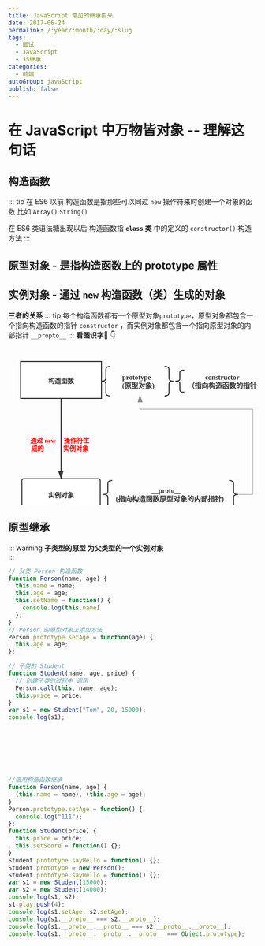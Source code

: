 ```yaml
---
title: JavaScript 常见的继承由来
date: 2017-06-24
permalink: /:year/:month/:day/:slug 
tags:
  - 面试
  - JavaScript
  - JS继承
categories:
  - 前端
autoGroup: javaScript
publish: false
---
```


# 在 JavaScript 中万物皆对象 -- 理解这句话

## 构造函数

::: tip
在 ES6 以前 构造函数是指那些可以同过 `new` 操作符来时创建一个对象的函数 比如 `Array()` `String()` </br>

在 ES6 类语法糖出现以后 构造函数指 **`class` 类** 中的定义的 `constructor()` 构造方法
:::

## 原型对象 - 是指构造函数上的 prototype 属性

## 实例对象 - 通过 `new` 构造函数（类）生成的对象

**三者的关系**
::: tip
每个构造函数都有一个原型对象`prototype`，原型对象都包含一个指向构造函数的指针 `constructor` ，而实例对象都包含一个指向原型对象的内部指针 `__propto__`
:::
**看图识字**:chestnut: :point_down:

<div>
    <svg xmlns="http://www.w3.org/2000/svg" xmlns:xlink="http://www.w3.org/1999/xlink" xmlns:svgjs="http://svgjs.com/svgjs" id="SvgjsSvg1006" width="561" height="352" version="1.1"><defs id="SvgjsDefs1007"><marker id="SvgjsMarker1036" markerWidth="16" markerHeight="12" refX="16" refY="6" viewBox="0 0 16 12" orient="auto" markerUnits="userSpaceOnUse"><path id="SvgjsPath1037" d="M0,2 L14,6 L0,11 L0,2" fill="#323232" stroke="#323232" stroke-width="2"/></marker><marker id="SvgjsMarker1064" markerWidth="16" markerHeight="12" refX="16" refY="6" viewBox="0 0 16 12" orient="auto" markerUnits="userSpaceOnUse"><path id="SvgjsPath1065" d="M0,2 L14,6 L0,11 L0,2" fill="#8a8a8a" stroke="#8a8a8a" stroke-width="1"/></marker></defs><g id="SvgjsG1008" transform="translate(25,25)"><path id="SvgjsPath1009" d="M 0 0L 164 0L 164 75L 0 75Z" stroke="#323232" stroke-width="2" fill-opacity="1" fill="#ffffff"/><g id="SvgjsG1010"><text id="SvgjsText1011" font-family="微软雅黑" text-anchor="middle" font-size="13px" width="97" fill="#323232" font-weight="700" align="middle" anchor="middle" family="微软雅黑" size="13px" weight="700" font-style="" y="27.55" transform="rotate(0)"><tspan id="SvgjsTspan1012" dy="16" x="82"><tspan id="SvgjsTspan1013" style="text-decoration:;">构造函数</tspan></tspan></text></g></g><g id="SvgjsG1014" transform="translate(189,35)"><path id="SvgjsPath1015" d="M 18 0Q 9 0 9 6L 9 24Q 9 30 0 30Q 9 30 9 36L 9 54Q 9 60 18 60" stroke="#323232" stroke-width="2" fill="none"/><path id="SvgjsPath1016" d="M 128 60Q 137 60 137 54L 137 36Q 137 30 146 30Q 137 30 137 24L 137 6Q 137 0 128 0" stroke="#323232" stroke-width="2" fill="none"/><path id="SvgjsPath1017" d="M 0 0L 146 0L 146 60L 0 60Z" stroke="none" fill="none"/><g id="SvgjsG1018"><text id="SvgjsText1019" font-family="微软雅黑" text-anchor="middle" font-size="14px" width="112" fill="#323232" font-weight="700" align="middle" anchor="middle" family="微软雅黑" size="14px" weight="700" font-style="" y="9.9" transform="rotate(0)"><tspan id="SvgjsTspan1020" dy="17" x="73"><tspan id="SvgjsTspan1021" style="text-decoration:;">     prototype      </tspan></tspan><tspan id="SvgjsTspan1022" dy="17" x="73"><tspan id="SvgjsTspan1023" style="text-decoration:;"> (原型对象)</tspan></tspan></text></g></g><g id="SvgjsG1024" transform="translate(339,42.5)"><path id="SvgjsPath1025" d="M 18 0Q 9 0 9 4.5L 9 18Q 9 22.5 0 22.5Q 9 22.5 9 27L 9 40.5Q 9 45 18 45" stroke="#323232" stroke-width="2" fill="none"/><path id="SvgjsPath1026" d="M 179 45Q 188 45 188 40.5L 188 27Q 188 22.5 197 22.5Q 188 22.5 188 18L 188 4.5Q 188 0 179 0" stroke="#323232" stroke-width="2" fill="none"/><path id="SvgjsPath1027" d="M 0 0L 197 0L 197 45L 0 45Z" stroke="none" fill="none"/><g id="SvgjsG1028"><text id="SvgjsText1029" font-family="微软雅黑" text-anchor="middle" font-size="14px" width="169" fill="#323232" font-weight="700" align="middle" anchor="middle" family="微软雅黑" size="14px" weight="700" font-style="" y="2.4" transform="rotate(0)"><tspan id="SvgjsTspan1030" dy="17" x="98.5"><tspan id="SvgjsTspan1031" style="text-decoration:;">          constructor            </tspan></tspan><tspan id="SvgjsTspan1032" dy="17" x="98.5"><tspan id="SvgjsTspan1033" style="text-decoration:;">  （指向构造函数的指针）</tspan></tspan></text></g></g><g id="SvgjsG1034"><path id="SvgjsPath1035" d="M107 100L107 181.5L107 181.5L107 263" stroke="#323232" stroke-width="2" fill="none" marker-end="url(#SvgjsMarker1036)"/></g><g id="SvgjsG1038" transform="translate(27.5,263)"><path id="SvgjsPath1039" d="M 0 4Q 0 0 4 0L 155 0Q 159 0 159 4L 159 60Q 159 64 155 64L 4 64Q 0 64 0 60Z" stroke="#323232" stroke-width="2" fill-opacity="1" fill="#ffffff"/><g id="SvgjsG1040"><text id="SvgjsText1041" font-family="微软雅黑" text-anchor="middle" font-size="13px" width="99" fill="#323232" font-weight="700" align="middle" anchor="middle" family="微软雅黑" size="13px" weight="700" font-style="" y="22.05" transform="rotate(0)"><tspan id="SvgjsTspan1042" dy="16" x="79.5"><tspan id="SvgjsTspan1043" style="text-decoration:;"> 实例对象 </tspan></tspan></text></g></g><g id="SvgjsG1044" transform="translate(34,156)"><path id="SvgjsPath1045" d="M 0 0L 141 0L 141 71L 0 71Z" stroke="none" fill="none"/><g id="SvgjsG1046"><text id="SvgjsText1047" font-family="微软雅黑" text-anchor="middle" font-size="13px" width="128" fill="#ff0000" font-weight="700" align="middle" anchor="middle" family="微软雅黑" size="13px" weight="700" font-style="" y="17.55" transform="rotate(0)"><tspan id="SvgjsTspan1048" dy="16" x="70.5"><tspan id="SvgjsTspan1049" style="text-decoration:;">通过 new     操作符生</tspan></tspan><tspan id="SvgjsTspan1050" dy="16" x="70.5"><tspan id="SvgjsTspan1051" style="text-decoration:;">成的            实例对象</tspan></tspan></text></g></g><g id="SvgjsG1052" transform="translate(193,266.5)"><path id="SvgjsPath1053" d="M 18 0Q 9 0 9 5.7L 9 22.8Q 9 28.5 0 28.5Q 9 28.5 9 34.2L 9 51.3Q 9 57 18 57" stroke="#323232" stroke-width="2" fill="none"/><path id="SvgjsPath1054" d="M 255 57Q 264 57 264 51.3L 264 34.2Q 264 28.5 273 28.5Q 264 28.5 264 22.8L 264 5.7Q 264 0 255 0" stroke="#323232" stroke-width="2" fill="none"/><path id="SvgjsPath1055" d="M 0 0L 273 0L 273 57L 0 57Z" stroke="none" fill="none"/><g id="SvgjsG1056"><text id="SvgjsText1057" font-family="微软雅黑" text-anchor="middle" font-size="14px" width="240" fill="#323232" font-weight="700" align="middle" anchor="middle" family="微软雅黑" size="14px" weight="700" font-style="" y="8.4" transform="rotate(0)"><tspan id="SvgjsTspan1058" dy="17" x="136.5"><tspan id="SvgjsTspan1059" style="text-decoration:;">                   __proto__                        </tspan></tspan><tspan id="SvgjsTspan1060" dy="17" x="136.5"><tspan id="SvgjsTspan1061" style="text-decoration:;">(指向构造函数原型对象的内部指针) </tspan></tspan></text></g></g><g id="SvgjsG1062"><path id="SvgjsPath1063" d="M466 295L496 295L496 122L267 122L267 92" stroke="#8a8a8a" stroke-width="1" fill="none" marker-end="url(#SvgjsMarker1064)"/></g></svg>
</div>

## 原型继承

::: warning
**子类型的原型 为父类型的一个实例对象** </br>
:::

```js
// 父类 Person 构造函数
function Person(name, age) {
  this.name = name; 
  this.age = age;
  this.setName = function() {
    console.log(this.name)
  };
}
// Person 的原型对象上添加方法
Person.prototype.setAge = function(age) {
  this.age = age;
};

// 子类的 Student 
function Student(name, age, price) {
  // 创建子类的过程中 调用 
  Person.call(this, name, age);
  this.price = price;
}
var s1 = new Student("Tom", 20, 15000);
console.log(s1);








//借用构造函数继承
function Person(name, age) {
  (this.name = name), (this.age = age);
}
Person.prototype.setAge = function() {
  console.log("111");
};
function Student(price) {
  this.price = price;
  this.setScore = function() {};
}
Student.prototype.sayHello = function() {};
Student.prototype = new Person();
Student.prototype.sayHello = function() {};
var s1 = new Student(15000);
var s2 = new Student(14000);
console.log(s1, s2);
s1.play.push(4);
console.log(s1.setAge, s2.setAge);
console.log(s1.__proto__ === s2.__proto__);
console.log(s1.__proto__.__proto__ === s2.__proto__.__proto__);
console.log(s1.__proto__.__proto__.__proto__ === Object.prototype);
```
